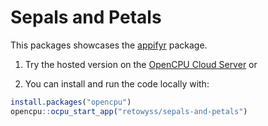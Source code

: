 # Sepals and Petals


This packages showcases the [appifyr](https://github.com/retowyss/appifyr) package.

1. Try the hosted version on the [OpenCPU Cloud Server](https://retowyss.ocpu.io/sepals-and-petals/www/) or

2. You can install and run the code locally with:

```r
install.packages("opencpu")
opencpu::ocpu_start_app("retowyss/sepals-and-petals")
```
 
